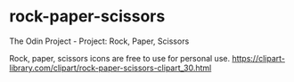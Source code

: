 # rock-paper-scissors
The Odin Project - Project: Rock, Paper, Scissors

Rock, paper, scissors icons are free to use for personal use.
https://clipart-library.com/clipart/rock-paper-scissors-clipart_30.html